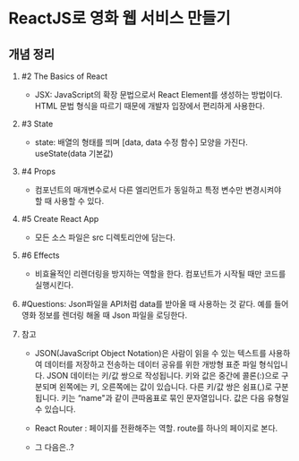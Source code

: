 # ReactJS로 영화 웹 서비스 만들기

## 개념 정리

1. #2 The Basics of React
    - JSX: JavaScript의 확장 문법으로서 React Element를 생성하는 방법이다. HTML 문법 형식을 따르기 때문에 개발자 입장에서 편리하게 사용한다. 
2. #3 State
    - state: 배열의 형태를 띄며 [data, data 수정 함수] 모양을 가진다. useState(data 기본값) 
3. #4 Props
    - 컴포넌트의 매개변수로서 다른 엘리먼트가 동일하고 특정 변수만 변경시켜야 할 때 사용할 수 있다. 
4. #5 Create React App
    - 모든 소스 파일은 src 디렉토리안에 담는다. 
5. #6 Effects
    - 비효율적인 리렌더링을 방지하는 역할을 한다. 컴포넌트가 시작될 때만 코드를 실행시킨다. 
6. #Questions: Json파일을 API처럼 data를 받아올 때 사용하는 것 같다. 예를 들어 영화 정보를 렌더링 해올 때 Json 파일을 로딩한다. 

7. 참고
    - JSON(JavaScript Object Notation)은 사람이 읽을 수 있는 텍스트를 사용하여 데이터를 저장하고 전송하는 데이터 공유를 위한 개방형 표준 파일 형식입니다.
    JSON 데이터는 키/값 쌍으로 작성됩니다. 키와 값은 중간에 콜론(:)으로 구분되며 왼쪽에는 키, 오른쪽에는 값이 있습니다. 다른 키/값 쌍은 쉼표(,)로 구분됩니다. 키는 “name"과 같이 큰따옴표로 묶인 문자열입니다. 값은 다음 유형일 수 있습니다.

    - React Router : 페이지를 전환해주는 역할. route를 하나의 페이지로 본다. 

    - 그 다음은..?